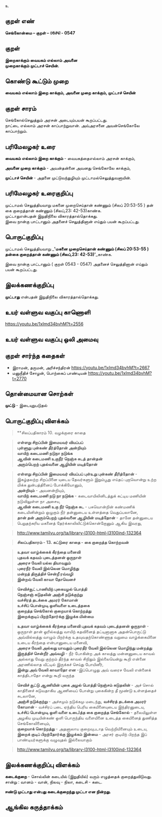 உ

## குறள் எண் 

**செங்கோன்மை  – குறள் – ௦௫௪௭ - 0547**  

## குறள் 

**இறைகாக்கும் வையகம் எல்லாம் அவனை  
முறைகாக்கும் முட்டாச் செயின்.**  

## கொண்டு கூட்டும் முறை

**வையகம் எல்லாம் இறை காக்கும், அவனை முறை காக்கும், முட்டாச் செயின்**

## குறள் சாரம் 

செங்கோல்செலுத்தும் அரசன் அடையும்பயன் கூறப்பட்டது.    
நாட்டை எல்லாம் அரசன் காப்பாற்றுவான். அவ்அரசனை அவன்செங்கோலே காப்பாற்றும்.

## பரிமேலழகர் உரை

**வையகம் எல்லாம் இறை காக்கும்** - வையகத்தைஎல்லாம் அரசன் காக்கும்,  

**அவனை முறை காக்கும்** - அவன்தன்னை அவனது செங்கோலே காக்கும்,  

**முட்டாச் செயின்** - அதனை முட்டுவந்துழியும் முட்டாமல்செலுத்துவனாயின்.  


## பரிமேலழகர் உரைகுறிப்பு   

முட்டாமல் செலுத்தியவாறு மகனை முறைசெய்தான் கண்ணும் (சிலப் 20:53-55 ) தன் கை குறைத்தான் கண்ணும் (சிலப்,23: 42-53)காண்க.  
முட்டாதுஎன்பதன் இறுதிநிலை விகாரத்தால்தொக்கது.  
இவை நான்கு பாட்டானும் அதனைச் செலுத்தினான் எய்தும் பயன் கூறப்பட்டது.    

## பொருட்குறிப்பு 

முட்டாமல் செலுத்தியவாறு _**'மகனை முறைசெய்தான் கண்ணும் (சிலப் 20:53-55 ) தன்கை குறைத்தான் கண்ணும் (சிலப்,23: 42-53)'**_காண்க.  

இவை நான்கு பாட்டானும் ( குறள் 0543 - 0547) அதனைச் செலுத்தினான் எய்தும் பயன் கூறப்பட்டது.      

## இலக்கணக்குறிப்பு  

**முட்டாது** என்பதன் இறுதிநிலை விகாரத்தால்தொக்கது.    

## உயர் வள்ளுவ வகுப்பு காணொளி

https://youtu.be/1xImd34bvhM?t=2556

## உயர் வள்ளுவ வகுப்பு ஒலி அமைவு 

 
## குறள் சார்ந்த கதைகள் 

* இராமன், தருமன், அரிச்சந்திரன்   https://youtu.be/1xImd34bvhM?t=2667  
* மனுநீதிச் சோழன், பொற்கைப் பாண்டியன்   https://youtu.be/1xImd34bvhM?t=2770  

## தொன்மையான சொற்கள்

**முட்டு** - இடையுறுபடுதல்  

## பொருட்குறிப்பு விளக்கம்

>**சிலப்பதிகாரம் 10. வழக்குரை காதை  

>**எள்ளறு சிறப்பின் இமையவர் வியப்பப்  
>புள்ளுறு புன்கண் தீர்த்தோன் அன்றியும்  
>வாயிற் கடைமணி நடுநா நடுங்க  
>ஆவின் கடைமணி உகுநீர் நெஞ்சு சுடத் தான்தன்  
>அரும்பெறற் புதல்வனை ஆழியின் மடித்தோன்**  

>**எள்ளறு சிறப்பின் இமையவர் வியப்பப் புள்உறு புன்கண் தீரித்தோன்** - இகழ்தலற்ற சிறப்பினை யுடைய தேவர்களும் இறும்பூது எய்தப் புறாவொன்று உற்ற மிக்க துன்பத்தினைப் போக்கியோனும்,  
>**அன்றியும்** - அவனன்றியும்,  
>**வாயிற் கடைமணி நடு நா நடுங்க** - கடைவாயிலினிடத்துக் கட்டிய மணியின் நடுவிலுள்ள நா அசைய,  
>**ஆவின் கடைமணி உகு நீர் நெஞ்சு சுட** - பசுவொன்றின் கண்மணிக் கடையினின்றும் ஒழுகும் நீர் தன்னுடைய உள்ளத்தை வெதுப்பலானே,  
>**தான் தன் அரும்பெறற் புதல்வனை ஆழியின் மடித்தோன்** - தானே தன்னுடைய பெறுதற்கரிய மகனைத் தேர்க்காலிலிட்டுக்கொன்றோனும் ஆகிய இவரது,   

>http://www.tamilvu.org/ta/library-l3100-html-l3100ind-132364


>**சிலப்பதிகாரம் - 13. கட்டுரை காதை - கை குறைத்த கொற்றவன்** 

>**உதவா வாழ்க்கைக் கீரந்தை மனைவி  
>புதவக் கதவம் புடைத்தனன் ஒருநாள்  
>அரைச வேலி யல்ல தியாவதும்  
>புரைநீர் வேலி இல்லென மொழிந்து  
>மன்றத் திருத்திச் சென்றீ ரவ்வழி  
>இன்றவ் வேலி காவா தோவெனச்**      

>**செவிச்சூட் டாணியிற் புகையழல் பொத்தி  
>நெஞ்சஞ் சுடுதலின் அஞ்சி நடுக்குற்று  
>வச்சிரத் தடக்கை அமரர் கோமான்  
>உச்சிப் பொன்முடி ஒளிவளை உடைத்தகை  
>குறைத்த செங்கோல் குறையாக் கொற்றத்து   
>இறைக்குடிப் பிறந்தோர்க்கு இழுக்க மின்மை**

>**உதவா வாழ்க்கைக் கீரந்தை மனைவி புதவக் கதவம் புடைத்தனன் ஒருநாள்** - ஒருநாள் தான் ஓரில்லத்து வாயிற் கதவினைத் தட்டினானாக அதன்பொருட்டு அவ்வில்லத்து வாழும் பிறர்க்கு உதவுவதற்கொண்ணாத வறுமை வாழ்க்கையினை உடைய கீரந்தை என்பானுடைய மனைவி,  
>**அரைச வேலி அல்லது யாவதும் புரைதீர் வேலி இல்லென மொழிந்து மன்றத்து இருத்திச் சென்றீர் அவ்வழி** - நீர் போகின்ற அக் காலத்து மன்னனுடைய காவல் அல்லாது வேறு குற்றம் தீர்ந்த காவல் சிறிதும் இல்லையென்று கூறி என்னை அரணில்லாத வீட்டில் இருக்கச் செய்து போயினீர்,  
>**இன்று அவ் வேலி காவாதோ என** -இப்பொழுது அவ் வரைச வேலி என்னைக் காத்திடாதோ என்று கூறி வருந்த   

>**செவிச் சூட்டு ஆணியின் புகை அழல் பொத்தி நெஞ்சம் சுடுதலின்** - அச் சொல் காதினைச் சுடுவதாகிய ஆணியைப் போன்று புகைகின்ற தீ மூண்டு உள்ளத்தைச் சுடலானே,  
>**அஞ்சி நடுக்குற்று** - அச்சமும் நடுக்கமு மடைந்து, 
>**வச்சிரத் தடக்கை அமரர் கோமான்** - வச்சிரப் படை ஏந்திய பெரிய கையினையுடைய இந்திரனுடைய,  
>**உச்சிப் பொன்முடி ஒளி வளை உடைIத்த கை குறைத்த செங்கோல்** - தலையிலுள்ள அழகிய முடியின்கண் ஒளி பொருந்திய வளையினை உடைத்த கையினைத் துணித்த செங்கோலினையும்,  
>**குறையாக் கொற்றத்து** - அதனாலாய குறைவுபடாத வெற்றியினையும் உடைய,  
>**இறைக் குடிப் பிறந்தோர்க்கு இழுக்கம் இன்மை** - அரசர் குடியிற் பிறந்த இப் பாண்டியர்களுக்கு வழுவுதல் இல்லையாகும்    

>http://www.tamilvu.org/ta/library-l3100-html-l3100ind-132364
 
## இலக்கணக்குறிப்பு விளக்கம்

**கடைக்குறை** - சொல்லின் கடையில் (இறுதியில்) வரும் எழுத்தைக் குறைத்துவிடுவது. சான்று : வானம் - வான், நிலவு - நிலா, கடைசி - கடை.    

**ஈண்டு முட்டாது என்பது கடைக்குறைந்து முட்டா என நின்றது.** 

## ஆங்கில கருத்தாக்கம் 


